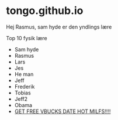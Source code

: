 # tongo.github.io

Hej Rasmus, sam hyde er den yndlings lære 

Top 10 fysik lære
- Sam hyde
- Rasmus
- Lars
- Jes
- He man
- Jeff
- Frederik
- Tobias
- Jeff2
- Obama
- [GET FREE VBUCKS DATE HOT MILFS!!!!](https://www.youtube.com/watch?v=dQw4w9WgXcQ)


